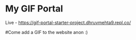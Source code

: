 # My GIF Portal
 Live - https://gif-portal-starter-project.dhruvmehta9.repl.co/
 
 #Come add a GIF to the website anon :)
